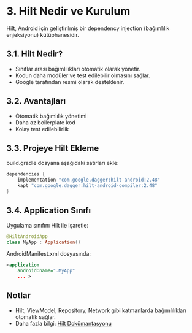 # 3. Hilt Nedir ve Kurulum

Hilt, Android için geliştirilmiş bir dependency injection (bağımlılık enjeksiyonu) kütüphanesidir.

## 3.1. Hilt Nedir?
- Sınıflar arası bağımlılıkları otomatik olarak yönetir.
- Kodun daha modüler ve test edilebilir olmasını sağlar.
- Google tarafından resmi olarak desteklenir.

## 3.2. Avantajları
- Otomatik bağımlılık yönetimi
- Daha az boilerplate kod
- Kolay test edilebilirlik

## 3.3. Projeye Hilt Ekleme
build.gradle dosyana aşağıdaki satırları ekle:

```gradle
dependencies {
    implementation "com.google.dagger:hilt-android:2.48"
    kapt "com.google.dagger:hilt-android-compiler:2.48"
}
```

## 3.4. Application Sınıfı
Uygulama sınıfını Hilt ile işaretle:

```kotlin
@HiltAndroidApp
class MyApp : Application()
```

AndroidManifest.xml dosyasında:
```xml
<application
    android:name=".MyApp"
    ... >
```

## Notlar
- Hilt, ViewModel, Repository, Network gibi katmanlarda bağımlılıkları otomatik sağlar.
- Daha fazla bilgi: [Hilt Dokümantasyonu](https://developer.android.com/training/dependency-injection/hilt-android) 